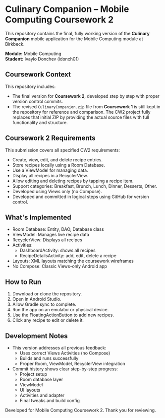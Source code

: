 # Culinary Companion – Mobile Computing Coursework 2

This repository contains the final, fully working version of the **Culinary Companion** mobile application for the Mobile Computing module at Birkbeck.

**Module:** Mobile Computing  
**Student:** Ivaylo Donchev (idonch01)


## Coursework Context

This repository includes:
* The final version for **Coursework 2**, developed step by step with proper version control commits.
* The revised `CulinaryCompanion.zip` file from **Coursework 1** is still kept in the repository for reference and comparison. The CW2 project fully replaces that initial ZIP by providing the actual source files with full functionality and structure.



## Coursework 2 Requirements

This submission covers all specified CW2 requirements:

* Create, view, edit, and delete recipe entries.
* Store recipes locally using a Room Database.
* Use a ViewModel for managing data.
* Display all recipes in a RecyclerView.
* Allow editing and deleting recipes by tapping a recipe item.
* Support categories: Breakfast, Brunch, Lunch, Dinner, Desserts, Other.
* Developed using Views only (no Compose).
* Developed and committed in logical steps using GitHub for version control.



## What's Implemented

* Room Database: Entity, DAO, Database class
* ViewModel: Manages live recipe data
* RecyclerView: Displays all recipes
* Activities:
  * DashboardActivity: shows all recipes
  * RecipeDetailsActivity: add, edit, delete a recipe
* Layouts: XML layouts matching the coursework wireframes
* No Compose: Classic Views-only Android app


## How to Run

1. Download or clone the repository.
2. Open in Android Studio.
3. Allow Gradle sync to complete.
4. Run the app on an emulator or physical device.
5. Use the FloatingActionButton to add new recipes.
6. Click any recipe to edit or delete it.


## Development Notes

* This version addresses all previous feedback:
  * Uses correct Views Activities (no Compose)
  * Builds and runs successfully
  * Proper Room, ViewModel, RecyclerView integration
* Commit history shows clear step-by-step progress:
  * Project setup
  * Room database layer
  * ViewModel
  * UI layouts
  * Activities and adapter
  * Final tweaks and build config



Developed for Mobile Computing Coursework 2.
Thank you for reviewing.  


